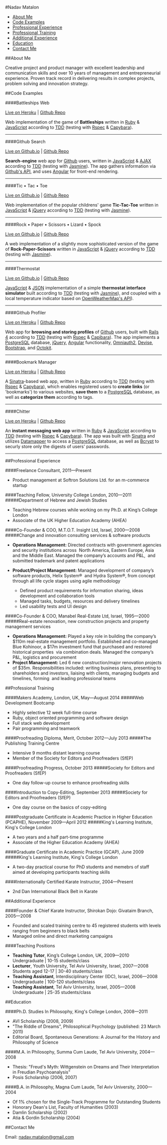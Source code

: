 
#Nadav Matalon

* [About Me](#about-me)
* [Code Examples](#code-examples)
* [Professional Experience](#professional-experience)
* [Professional Training](#professional-training)
* [Additional Experience](#additional-experience)
* [Education](#education)
* [Contact Me](#contact-me)


##About Me

Creative project and product manager with excellent leadership and communication 
skills and over 10 years of management and entrepreneurial experience. 
Proven track record in delivering results in complex projects, problem solving 
and innovation strategy.


##Code Examples

####Battleships Web

[Live on Heroku](http://battleships-web.herokuapp.com)  |  [Github Repo](https://github.com/nadavmatalon/battleships_web)

Web implementation of the game of __Battleships__ written in 
[Ruby](https://www.ruby-lang.org/en/) &amp; 
[JavaScript](http://en.wikipedia.org/wiki/JavaScript) 
according to [TDD](http://en.wikipedia.org/wiki/Test-driven_development) 
(testing with [Rspec](http://rspec.info/) &amp; 
[Capybara](https://github.com/jnicklas/capybara)).

___

####Github Search

[Live on Github.io](http://nadavmatalon.github.io/github-search/)  |  [Github Repo](https://github.com/nadavmatalon/github-search)

__Search-engine__ web app for [Github](http://github.com) users, written in
[JavaScript](http://en.wikipedia.org/wiki/JavaScript) &amp; 
[AJAX](http://en.wikipedia.org/wiki/Ajax_%28programming%29) 
according to [TDD](http://en.wikipedia.org/wiki/Test-driven_development) 
(testing with [Jasmine](http://jasmine.github.io/2.0/introduction.html)). 
The app gathers information via [Github's API](https://developer.github.com/v3/), 
and uses [Angular](https://angularjs.org/) for front-end rendering.

___

####Tic • Tac • Toe

[Live on Github.io](http://nadavmatalon.github.io/tic-tac-toe/)  |  [Github Repo](https://github.com/nadavmatalon/tic-tac-toe)

Web implementation of the popular childrens' game __Tic-Tac-Toe__ written in
[JavaScript](http://en.wikipedia.org/wiki/JavaScript) &amp; 
[jQuery](http://jquery.com) according to 
[TDD](http://en.wikipedia.org/wiki/Test-driven_development) 
(testing with [Jasmine](http://jasmine.github.io/2.0/introduction.html)).

___

####Rock • Paper • Scissors • Lizard • Spock

[Live on Github.io](http://nadavmatalon.github.io/rock-paper-scissors-lizard-spock/)  |  [Github Repo](https://github.com/nadavmatalon/rock-paper-scissors-lizard-spock)

A web implementation of a slightly more sophisticated version of the 
game of __Rock-Paper-Scissors__ written in 
[JavaScript](http://en.wikipedia.org/wiki/JavaScript) &amp; 
[jQuery](http://jquery.com) according to 
[TDD](http://en.wikipedia.org/wiki/Test-driven_development) 
(testing with [Jasmine](http://jasmine.github.io/2.0/introduction.html)).

___

####Thermostat

[Live on Github.io](http://nadavmatalon.github.io/thermostat/)  |  [Github Repo](https://github.com/nadavmatalon/thermostat)

[JavaScript](http://en.wikipedia.org/wiki/JavaScript) &amp; 
[JSON](http://json.org/) 
implementation of a simple __thermostat interface simulator__ built 
according to [TDD](http://en.wikipedia.org/wiki/Test-driven_development) 
(testing with [Jasmine](http://jasmine.github.io/2.0/introduction.html)), 
and coupled with a local temperature indicator based on 
[OpenWeatherMap's API](http://openweathermap.org/)).

___

####Github Profiler

[Live on Heroku](http://github-profiler.herokuapp.com)  |  [Github Repo](https://github.com/nadavmatalon/github-profiler)

Web app for __browsing and storing profiles__ of [Github](http://www.github.com) users, 
built with [Rails 4](http://rubyonrails.org) 
according to [TDD](http://en.wikipedia.org/wiki/Test-driven_development) 
(testing with [Rspec](http://rspec.info) 
&amp; [Capibara](https://github.com/jnicklas/capybara)). 
The app implements a 
[PostgreSQL](http://www.postgresql.org) database, 
[jQuery](http://jquery.com), [Angular](https://angularjs.org) functionality, 
[Omniauth2](https://github.com/intridea/omniauth), 
[Devise](https://github.com/plataformatec/devise), 
[Bootstrap](http://getbootstrap.com), 
and [Octokit](https://github.com/octokit/octokit.rb).

___

####Bookmark Manager

[Live on Heroku](http://makers-bookmark-manager.herokuapp.com/)  |  [Github Repo](https://github.com/nadavmatalon/bookmark-manager)

A [Sinatra](http://www.sinatrarb.com/)-based web app, written in 
[Ruby](https://www.ruby-lang.org/en/) 
according to [TDD](http://en.wikipedia.org/wiki/Test-driven_development) 
(testing with [Rspec](http://rspec.info/) &amp; 
[Capybara](https://github.com/jnicklas/capybara)), which enables registered users 
to __create links__ (or 'bookmarks') to various websites, __save them__ to a 
[PostgreSQL](http://www.postgresql.org) database, as well as __categorize them__ 
according to tags.

___

####Chitter

[Live on Heroku](http://makers-chitter.herokuapp.com)  |  [Github Repo](https://github.com/nadavmatalon/chitter)

An __instant messaging web app__ written in 
[Ruby](https://www.ruby-lang.org/en/) &amp; 
[JavaScript](http://en.wikipedia.org/wiki/JavaScript) 
according to [TDD](http://en.wikipedia.org/wiki/Test-driven_development) 
(testing with [Rspec](http://rspec.info/) &amp; 
[Capybara](https://github.com/jnicklas/capybara)). 
The app was built with [Sinatra](http://www.sinatrarb.com/) and utilizes 
[Datamapper](http://datamapper.org/) to access a 
[PostgreSQL](http://www.postgresql.org/) database, as well as 
[Bcrypt](https://github.com/codahale/bcrypt-ruby) to securly store only 
the digests of users' passwords.

___


##Professional Experience

####Freelance Consultant, 2011&mdash;Present
* Product management at Softron Solutions Ltd. for an m-commerce startup 

####Teaching Fellow, University College London, 2010&mdash;2011
#####Department of Hebrew and Jewish Studies
* Teaching Hebrew courses while working on my Ph.D. at King’s College London
* Associate of the UK Higher Education Academy (AHEA)

####Co-Founder & COO, M.T.O.T. Insight Ltd, Israel, 2000&mdash;2008
#####Change and innovation consulting services & software products

* __Operations Management:__ Directed contracts with government agencies and security 
institutions across  North America, Eastern Europe, Asia and the Middle East. 
Managed the company’s accounts and P&L,  and submitted trademark and patent applications

* __Product/Project Management:__ Managed development of company’s software products, 
Helix System®  and Hydra System®, from concept through all life cycle stages using 
agile methodology
    * Defined product requirements for information sharing, ideas development 
      and collaboration tools 
    * Managed tasks, budgets, resources and delivery timelines
    * Led usability tests and UI design

####Co-Founder & COO, Manabel Real-Estate Ltd, Israel, 1995&mdash;2000
#####Real-estate renovation, new construction projects and property management services
* __Operations Management:__ Played a key role in building the company’s $110m 
  real-estate management portfolio. Established and co-managed Blue Kohinoor, 
  a $17m investment fund that purchased and restored historical properties  via 
  combination deals. Managed the company’s P&L, logistics and procurement 
* __Project Management:__ Led 6 new construction/major renovation projects of $35m. 
  Responsibilities included: writing business plans, presenting to shareholders 
  and investors, liaising with clients, managing budgets and timelines, 
  forming  and leading professional teams


##Professional Training

####Makers Academy, London, UK, May&mdash;August 2014
#####Web Development Bootcamp
  - Highly selective 12 week full-time course
  - Ruby, object oriented programming and software design
  - Full stack web development
  - Pair programming and teamwork


####Proofreading Diploma, Merit, October 2012&mdash;July 2013
#####The Publishing Training Centre
  - Intensive 9 months distant learning course 
  - Member of the Society for Editors and Proofreaders (SfEP)


####Proofreading Progress, October 2013
#####Society for Editors and Proofreaders (SfEP)
  - One day follow-up course to enhance proofreading skills


####Introduction to Copy-Editing, September 2013
#####Society for Editors and Proofreaders (SfEP)
  - One day course on the basics of copy-editing


####Postgraduate Certificate in Academic Practice in Higher Education (PCAPHE), November 2009&mdash;April 2012
#####King's Learning Institute, King's College London
  - A two years and a half part-time programme 
  - Associate of the Higher Education Academy (AHEA)


####Graduate Certificate in Academic Practice (GCAP), June 2009
#####King's Learning Institute, King's College London
  - A two-day practical course for PhD students and memebrs of staff
    aimed at developing participants teaching skills


####Internationally Certified Karate Instructor, 2004&mdash;Present 
  - 2nd Dan International Black Belt in Karate



##Additional Experience

####Founder &amp; Chief Karate Instructor, Shirokan Dojo: Givataim Branch, 2005&mdash;2008
  - Founded and scaled training centre to 45 registered students with levels 
    ranging from beginners to black belts
  - Managed online and direct marketing campaigns


####Teaching Positions
  - __Teaching Tutor__, King’s College London, UK, 2009&mdash;2010  
    Undergraduate | 10-15 students/class
  - __Lecturer__, Youth University, Tel Aviv University, Israel, 2007&mdash;2008  
    Students aged 12-17 | 30-40 students/class
  - __Teaching Assistant__, Interdisciplinary Center (IDC), Israel, 2006&mdash;2008  
    Undergraduate | 100-120 students/class 
  - __Teaching Assistant__, Tel Aviv University, Israel, 2005&mdash;2008  
    Undergraduate | 25-35 students/class


##Education

####Ph.D. Studies In Philosophy, King's College London, 2008&mdash;2011
  - AVI Scholarship (2008, 2009)
  - "The Riddle of Dreams", Philosophical Psychology (published: 23 March 2011)
  - Editorial Board, Spontaneous Generations: A Journal for the History and Philosophy 
    of Science

####M.A. in Philosophy, Summa Cum Laude, Tel Aviv University, 2004&mdash;2008
  - Thesis: "Freud's Myth: Wittgenstein on Dreams and Their Interpretation in Freudian
    Psychoanalysis"
  - Posis Scholarship (2006, 2007)

####B.A. in Philosophy, Magna Cum Laude, Tel Aviv University, 2000&mdash;2004
  - Of 1% chosen for the Single-Track Programme for Outstanding Students
  - Honorary Dean's List, Faculty of Humanities (2003)
  - Damlin Scholarship (2002)
  - Atia &amp; Gordin Scholarship (2004)


##Contact Me

Email: nadav.matalon@gmail.com







